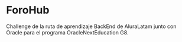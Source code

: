 # ForoHub
Challenge  de la ruta de aprendizaje BackEnd de AluraLatam junto con Oracle para el programa OracleNextEducation G8.
